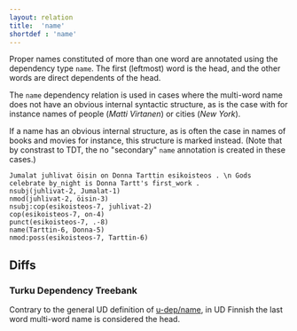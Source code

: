 ```yaml
---
layout: relation
title:  'name'
shortdef : 'name'
---
```


Proper names constituted of more than one word are annotated using the dependency type `name`. The first (leftmost) word is the head, and the other words are direct dependents of the head.

The `name` dependency relation is used in cases where the multi-word name does not have an obvious internal syntactic structure, as is the case with for instance names of people (*Matti Virtanen*) or cities (*New York*).

If a name has an obvious internal structure, as is often the case in names of books and movies for instance, this structure is marked instead. (Note that by constrast to TDT, the no "secondary" `name` annotation is created in these cases.)

<!-- fname:name.pdf -->
~~~ sdparse
Jumalat juhlivat öisin on Donna Tarttin esikoisteos . \n Gods celebrate by_night is Donna Tartt's first_work .
nsubj(juhlivat-2, Jumalat-1)
nmod(juhlivat-2, öisin-3)
nsubj:cop(esikoisteos-7, juhlivat-2)
cop(esikoisteos-7, on-4)
punct(esikoisteos-7, .-8)
name(Tarttin-6, Donna-5)
nmod:poss(esikoisteos-7, Tarttin-6)
~~~

## Diffs

### Turku Dependency Treebank

Contrary to the general UD definition of [u-dep/name](), in
UD Finnish the last word multi-word name is
considered the head.
